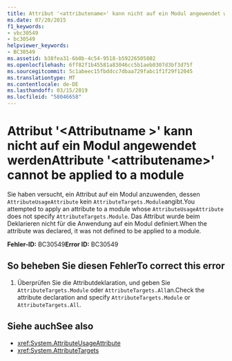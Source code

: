 ```yaml
---
title: Attribut '<attributename>' kann nicht auf ein Modul angewendet werden
ms.date: 07/20/2015
f1_keywords:
- vbc30549
- bc30549
helpviewer_keywords:
- BC30549
ms.assetid: b38fea31-6b0b-4c54-9518-b59226505802
ms.openlocfilehash: 6ff82f1b45581a83046cc5b1aeb0307d3bf3d75f
ms.sourcegitcommit: 5c1abeec15fbddcc7dbaa729fabc1f1f29f12045
ms.translationtype: MT
ms.contentlocale: de-DE
ms.lasthandoff: 03/15/2019
ms.locfileid: "58046658"
---
```

# <a name="attribute-attributename-cannot-be-applied-to-a-module"></a><span data-ttu-id="cb9ef-102">Attribut '\<Attributname >' kann nicht auf ein Modul angewendet werden</span><span class="sxs-lookup"><span data-stu-id="cb9ef-102">Attribute '\<attributename>' cannot be applied to a module</span></span>
<span data-ttu-id="cb9ef-103">Sie haben versucht, ein Attribut auf ein Modul anzuwenden, dessen `AttributeUsageAttribute` kein `AttributeTargets.Module`angibt.</span><span class="sxs-lookup"><span data-stu-id="cb9ef-103">You attempted to apply an attribute to a module whose `AttributeUsageAttribute` does not specify `AttributeTargets.Module`.</span></span> <span data-ttu-id="cb9ef-104">Das Attribut wurde beim Deklarieren nicht für die Anwendung auf ein Modul definiert.</span><span class="sxs-lookup"><span data-stu-id="cb9ef-104">When the attribute was declared, it was not defined to be applied to a module.</span></span>  
  
 <span data-ttu-id="cb9ef-105">**Fehler-ID:** BC30549</span><span class="sxs-lookup"><span data-stu-id="cb9ef-105">**Error ID:** BC30549</span></span>  
  
## <a name="to-correct-this-error"></a><span data-ttu-id="cb9ef-106">So beheben Sie diesen Fehler</span><span class="sxs-lookup"><span data-stu-id="cb9ef-106">To correct this error</span></span>  
  
1.  <span data-ttu-id="cb9ef-107">Überprüfen Sie die Attributdeklaration, und geben Sie `AttributeTargets.Module` oder `AttributeTargets.All`an.</span><span class="sxs-lookup"><span data-stu-id="cb9ef-107">Check the attribute declaration and specify `AttributeTargets.Module` or `AttributeTargets.All`.</span></span>  
  
## <a name="see-also"></a><span data-ttu-id="cb9ef-108">Siehe auch</span><span class="sxs-lookup"><span data-stu-id="cb9ef-108">See also</span></span>

- <xref:System.AttributeUsageAttribute>
- <xref:System.AttributeTargets>
